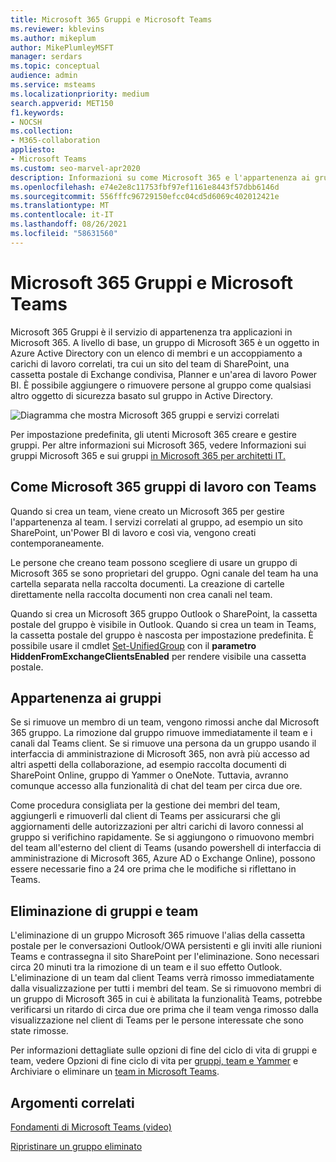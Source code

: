 ```yaml
---
title: Microsoft 365 Gruppi e Microsoft Teams
ms.reviewer: kblevins
ms.author: mikeplum
author: MikePlumleyMSFT
manager: serdars
ms.topic: conceptual
audience: admin
ms.service: msteams
ms.localizationpriority: medium
search.appverid: MET150
f1.keywords:
- NOCSH
ms.collection:
- M365-collaboration
appliesto:
- Microsoft Teams
ms.custom: seo-marvel-apr2020
description: Informazioni su come Microsoft 365 e l'appartenenza ai gruppi con Microsoft Teams.
ms.openlocfilehash: e74e2e8c11753fbf97ef1161e8443f57dbb6146d
ms.sourcegitcommit: 556fffc96729150efcc04cd5d6069c402012421e
ms.translationtype: MT
ms.contentlocale: it-IT
ms.lasthandoff: 08/26/2021
ms.locfileid: "58631560"
---
```

# <a name="microsoft-365-groups-and-microsoft-teams"></a>Microsoft 365 Gruppi e Microsoft Teams

Microsoft 365 Gruppi è il servizio di appartenenza tra applicazioni in Microsoft 365. A livello di base, un gruppo di Microsoft 365 è un oggetto in Azure Active Directory con un elenco di membri e un accoppiamento a carichi di lavoro correlati, tra cui un sito del team di SharePoint, una cassetta postale di Exchange condivisa, Planner e un'area di lavoro Power BI. È possibile aggiungere o rimuovere persone al gruppo come qualsiasi altro oggetto di sicurezza basato sul gruppo in Active Directory.

![Diagramma che mostra Microsoft 365 gruppi e servizi correlati](/microsoft-365/media/microsoft-365-groups-hub-spoke.png?view=o365-worldwide)

Per impostazione predefinita, gli utenti Microsoft 365 creare e gestire gruppi. Per altre informazioni sui Microsoft 365, [](https://support.office.com/article/b565caa1-5c40-40ef-9915-60fdb2d97fa2) vedere Informazioni sui gruppi Microsoft 365 e sui gruppi [in Microsoft 365 per architetti IT.](teams-architecture-solutions-posters.md#groups-in-microsoft-365)

## <a name="how-microsoft-365-groups-work-with-teams"></a>Come Microsoft 365 gruppi di lavoro con Teams

Quando si crea un team, viene creato un Microsoft 365 per gestire l'appartenenza al team. I servizi correlati al gruppo, ad esempio un sito SharePoint, un'Power BI di lavoro e così via, vengono creati contemporaneamente.

Le persone che creano team possono scegliere di usare un gruppo di Microsoft 365 se sono proprietari del gruppo. Ogni canale del team ha una cartella separata nella raccolta documenti. La creazione di cartelle direttamente nella raccolta documenti non crea canali nel team.

Quando si crea un Microsoft 365 gruppo Outlook o SharePoint, la cassetta postale del gruppo è visibile in Outlook. Quando si crea un team in Teams, la cassetta postale del gruppo è nascosta per impostazione predefinita. È possibile usare il cmdlet [Set-UnifiedGroup](/powershell/module/exchange/users-and-groups/set-unifiedgroup) con il **parametro HiddenFromExchangeClientsEnabled** per rendere visibile una cassetta postale.

## <a name="group-membership"></a>Appartenenza ai gruppi

Se si rimuove un membro di un team, vengono rimossi anche dal Microsoft 365 gruppo. La rimozione dal gruppo rimuove immediatamente il team e i canali dal Teams client. Se si rimuove una persona da un gruppo usando il interfaccia di amministrazione di Microsoft 365, non avrà più accesso ad altri aspetti della collaborazione, ad esempio raccolta documenti di SharePoint Online, gruppo di Yammer o OneNote. Tuttavia, avranno comunque accesso alla funzionalità di chat del team per circa due ore.

Come procedura consigliata per la gestione dei membri del team, aggiungerli e rimuoverli dal client di Teams per assicurarsi che gli aggiornamenti delle autorizzazioni per altri carichi di lavoro connessi al gruppo si verifichino rapidamente. Se si aggiungono o rimuovono membri del team all'esterno del client di Teams (usando powershell di interfaccia di amministrazione di Microsoft 365, Azure AD o Exchange Online), possono essere necessarie fino a 24 ore prima che le modifiche si riflettano in Teams.

## <a name="deleting-groups-and-teams"></a>Eliminazione di gruppi e team

L'eliminazione di un gruppo Microsoft 365 rimuove l'alias della cassetta postale per le conversazioni Outlook/OWA persistenti e gli inviti alle riunioni Teams e contrassegna il sito SharePoint per l'eliminazione. Sono necessari circa 20 minuti tra la rimozione di un team e il suo effetto Outlook. L'eliminazione di un team dal client Teams verrà rimosso immediatamente dalla visualizzazione per tutti i membri del team. Se si rimuovono membri di un gruppo di Microsoft 365 in cui è abilitata la funzionalità Teams, potrebbe verificarsi un ritardo di circa due ore prima che il team venga rimosso dalla visualizzazione nel client di Teams per le persone interessate che sono state rimosse.

Per informazioni dettagliate sulle opzioni di fine del ciclo di vita di gruppi e team, vedere Opzioni di fine ciclo di vita per [gruppi, team e Yammer](/microsoft-365/solutions/end-life-cycle-groups-teams-sites-yammer) e Archiviare o eliminare un [team in Microsoft Teams](./archive-or-delete-a-team.md).

## <a name="related-topics"></a>Argomenti correlati

[Fondamenti di Microsoft Teams (video)](https://aka.ms/teams-foundations)

[Ripristinare un gruppo eliminato](/microsoft-365/admin/create-groups/restore-deleted-group)